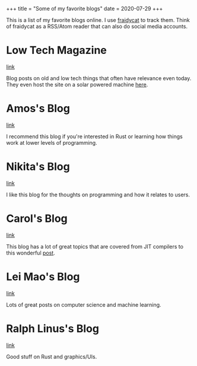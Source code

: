 +++
title = "Some of my favorite blogs"
date = 2020-07-29
+++

This is a list of my favorite blogs online. I use [fraidycat](https://fraidyc.at/) to track
them. Think of fraidycat as a RSS/Atom reader that can also do social media accounts.


# Low Tech Magazine

[link](https://www.lowtechmagazine.com/)

Blog posts on old and low tech things that often have relevance even today. They even host the site
on a solar powered machine [here](https://solar.lowtechmagazine.com/).

# Amos's Blog

[link](https://fasterthanli.me/)

I recommend this blog if you're interested in Rust or learning how things work at lower levels of programming.

# Nikita's Blog

[link](https://tonsky.me/)

I like this blog for the thoughts on programming and how it relates to users.

# Carol's Blog

[link](https://carolchen.me/blog/)

This blog has a lot of great topics that are covered from JIT compilers to this wonderful [post](https://carolchen.me/blog/past-webdev/).

# Lei Mao's Blog

[link](https://leimao.github.io/)

Lots of great posts on computer science and machine learning.

# Ralph Linus's Blog

[link](https://raphlinus.github.io/)

Good stuff on Rust and graphics/UIs.
